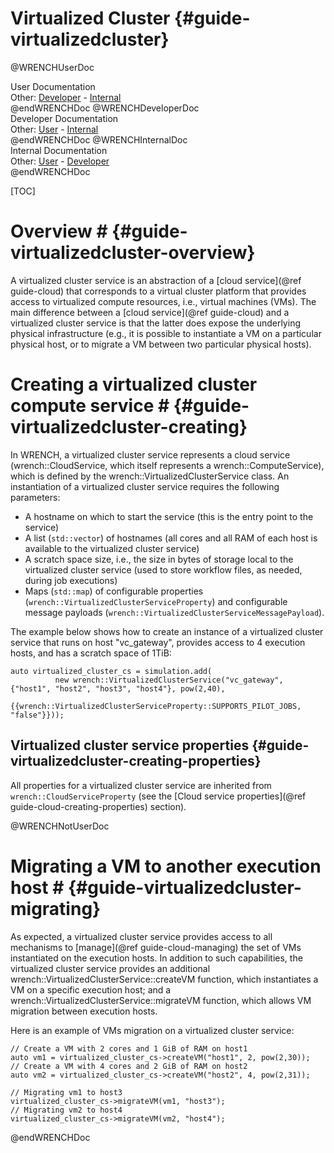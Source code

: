 Virtualized Cluster                        {#guide-virtualizedcluster}
============

@WRENCHUserDoc <div class="doc-type">User Documentation</div><div class="doc-link">Other: <a href="../developer/guide-virtualizedcluster.html">Developer</a> - <a href="../internal/guide-virtualizedcluster.html">Internal</a></div> @endWRENCHDoc
@WRENCHDeveloperDoc  <div class="doc-type">Developer Documentation</div><div class="doc-link">Other: <a href="../user/guide-virtualizedcluster.html">User</a> - <a href="../internal/guide-virtualizedcluster.html">Internal</a></div> @endWRENCHDoc
@WRENCHInternalDoc  <div class="doc-type">Internal Documentation</div><div class="doc-link">Other: <a href="../user/guide-virtualizedcluster.html">User</a> -  <a href="../developer/guide-virtualizedcluster.html">Developer</a></div> @endWRENCHDoc

[TOC]

# Overview #            {#guide-virtualizedcluster-overview}

A virtualized cluster service is an abstraction of a 
[cloud service](@ref guide-cloud) that corresponds to a
virtual cluster platform that provides access to virtualized compute 
resources, i.e., virtual machines (VMs).
The main difference between a [cloud service](@ref guide-cloud) and 
a virtualized cluster service is that the latter does expose the 
underlying physical infrastructure (e.g., it is possible to instantiate 
a VM on a particular physical host, or to migrate a VM between two 
particular physical hosts).


# Creating a virtualized cluster compute service #        {#guide-virtualizedcluster-creating}

In WRENCH, a virtualized cluster service represents a cloud service (wrench::CloudService, 
which itself represents a wrench::ComputeService), 
which is defined by the wrench::VirtualizedClusterService class. An instantiation of a 
virtualized cluster service requires the following parameters:

- A hostname on which to start the service (this is the entry point to the service)
- A list (`std::vector`) of hostnames (all cores and all RAM of each host is available to the virtualized cluster service) 
- A scratch space size, i.e., the size in bytes of storage local to the virtualized cluster service (used to store
  workflow files, as needed, during job executions) 
- Maps (`std::map`) of configurable properties (`wrench::VirtualizedClusterServiceProperty`) and configurable message 
  payloads (`wrench::VirtualizedClusterServiceMessagePayload`).

The example below shows how to create an instance of a virtualized cluster service 
that runs on host "vc_gateway", provides access to 4 execution hosts, and has a scratch 
space of 1TiB:

~~~~~~~~~~~~~{.cpp}
auto virtualized_cluster_cs = simulation.add(
          new wrench::VirtualizedClusterService("vc_gateway", {"host1", "host2", "host3", "host4"}, pow(2,40),
                                                {{wrench::VirtualizedClusterServiceProperty::SUPPORTS_PILOT_JOBS, "false"}}));
~~~~~~~~~~~~~

## Virtualized cluster service properties             {#guide-virtualizedcluster-creating-properties}

All properties for a virtualized cluster service are inherited from `wrench::CloudServiceProperty` 
(see the [Cloud service properties](@ref guide-cloud-creating-properties) section).


@WRENCHNotUserDoc

# Migrating a VM to another execution host #        {#guide-virtualizedcluster-migrating}  

As expected, a virtualized cluster service provides access to all mechanisms to
[manage](@ref guide-cloud-managing) the set of VMs instantiated on the execution 
hosts. In addition to such capabilities, the virtualized cluster service provides
an additional wrench::VirtualizedClusterService::createVM function, which instantiates
a VM on a specific execution host; and a wrench::VirtualizedClusterService::migrateVM 
function, which allows VM migration between execution hosts.

Here is an example of VMs migration on a virtualized cluster service:

~~~~~~~~~~~~~{.cpp}
// Create a VM with 2 cores and 1 GiB of RAM on host1
auto vm1 = virtualized_cluster_cs->createVM("host1", 2, pow(2,30));
// Create a VM with 4 cores and 2 GiB of RAM on host2
auto vm2 = virtualized_cluster_cs->createVM("host2", 4, pow(2,31));

// Migrating vm1 to host3
virtualized_cluster_cs->migrateVM(vm1, "host3");
// Migrating vm2 to host4
virtualized_cluster_cs->migrateVM(vm2, "host4");
~~~~~~~~~~~~~


@endWRENCHDoc
